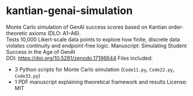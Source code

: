 # kantian-genai-simulation
Monte Carlo simulation of GenAI success scores based on Kantian order-theoretic axioms (DLO: A1–A6).  
Tests 10,000 Likert-scale data points to explore how finite, discrete data violates continuity and endpoint-free logic.
Manuscript: Simulating Student Success in the Age of GenAI  
DOI: https://doi.org/10.5281/zenodo.17196644
Files included:  
- 3 Python scripts for Monte Carlo simulation (`Code11.py`, `Code22.py`, `Code33.py`)  
- 1 PDF manuscript explaining theoretical framework and results
License: MIT
